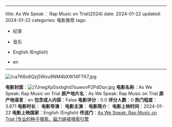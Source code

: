 
---
title: As We Speak︰ Rap Music on Trial(2024)
date: 2024-01-22
updated: 2024-01-22
categories: 电影推荐
tags:

- 纪录
- 音乐

- English (English)
- en
---

<img src="https://image.tmdb.org/t/p/original/ca7K6o6Qzj5Wxu9NM4bXW14FTK7.jpg" alt="/ca7K6o6Qzj5Wxu9NM4bXW14FTK7.jpg" title="/ca7K6o6Qzj5Wxu9NM4bXW14FTK7.jpg">

**电影封面**：<img src="https://image.tmdb.org/t/p/w200/7JnegXpSsxbghd7suwovP2PdDqv.jpg" alt="/7JnegXpSsxbghd7suwovP2PdDqv.jpg" title="/7JnegXpSsxbghd7suwovP2PdDqv.jpg">
**电影名称**：As We Speak: Rap Music on Trial
**原产地片名**：As We Speak: Rap Music on Trial
**原产地语言**：en
**包含成人内容**：False
**电影评分**：0.0
**评分人数**：0
**热门程度**：3.871
**电影时长**：
**电影导演**：
**电影主演**：
**电影简介**：
**电影上映时间**：2024-01-22
**电影上映国家**：English (English)
**传送门**：[As We Speak: Rap Music on Trial |专业的种子搜索、磁力链接搜索引擎](https://movie.amd794.com:2083/?search=As%20We%20Speak%3A%20Rap%20Music%20on%20Trial&ordering=&mode=match_phrase&page_size=10&page=1)

